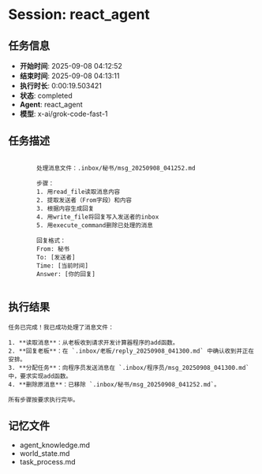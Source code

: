 # Session: react_agent

## 任务信息
- **开始时间**: 2025-09-08 04:12:52
- **结束时间**: 2025-09-08 04:13:11
- **执行时长**: 0:00:19.503421
- **状态**: completed
- **Agent**: react_agent
- **模型**: x-ai/grok-code-fast-1

## 任务描述
```

        处理消息文件：.inbox/秘书/msg_20250908_041252.md
        
        步骤：
        1. 用read_file读取消息内容
        2. 提取发送者（From字段）和内容
        3. 根据内容生成回复
        4. 用write_file将回复写入发送者的inbox
        5. 用execute_command删除已处理的消息
        
        回复格式：
        From: 秘书
        To: [发送者]
        Time: [当前时间]
        Answer: [你的回复]
        
```

## 执行结果
```
任务已完成！我已成功处理了消息文件：

1. **读取消息**：从老板收到请求开发计算器程序的add函数。
2. **回复老板**：在 `.inbox/老板/reply_20250908_041300.md` 中确认收到并正在安排。
3. **分配任务**：向程序员发送消息在 `.inbox/程序员/msg_20250908_041300.md` 中，要求实现add函数。
4. **删除原消息**：已移除 `.inbox/秘书/msg_20250908_041252.md`。

所有步骤按要求执行完毕。
```

## 记忆文件
- agent_knowledge.md
- world_state.md  
- task_process.md
